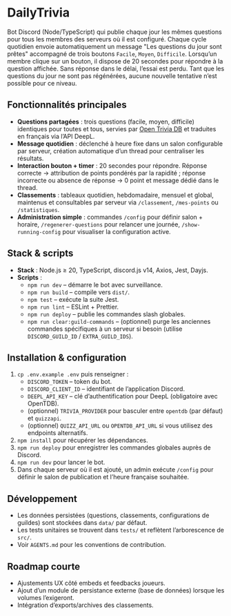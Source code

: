 # DailyTrivia

Bot Discord (Node/TypeScript) qui publie chaque jour les mêmes questions pour tous les membres des serveurs où il est configuré. Chaque cycle quotidien envoie automatiquement un message "Les questions du jour sont prêtes" accompagné de trois boutons `Facile`, `Moyen`, `Difficile`. Lorsqu’un membre clique sur un bouton, il dispose de 20 secondes pour répondre à la question affichée. Sans réponse dans le délai, l’essai est perdu. Tant que les questions du jour ne sont pas régénérées, aucune nouvelle tentative n’est possible pour ce niveau.

## Fonctionnalités principales
- **Questions partagées** : trois questions (facile, moyen, difficile) identiques pour toutes et tous, servies par [Open Trivia DB](https://opentdb.com) et traduites en français via l’API DeepL.
- **Message quotidien** : déclenché à heure fixe dans un salon configurable par serveur, création automatique d’un thread pour centraliser les résultats.
- **Interaction bouton + timer** : 20 secondes pour répondre. Réponse correcte → attribution de points pondérés par la rapidité ; réponse incorrecte ou absence de réponse → 0 point et message dédié dans le thread.
- **Classements** : tableaux quotidien, hebdomadaire, mensuel et global, maintenus et consultables par serveur via `/classement`, `/mes-points` ou `/statistiques`.
- **Administration simple** : commandes `/config` pour définir salon + horaire, `/regenerer-questions` pour relancer une journée, `/show-running-config` pour visualiser la configuration active.

## Stack & scripts
- **Stack** : Node.js ≥ 20, TypeScript, discord.js v14, Axios, Jest, Dayjs.
- **Scripts** :
  - `npm run dev` – démarre le bot avec surveillance.
  - `npm run build` – compile vers `dist/`.
  - `npm test` – exécute la suite Jest.
  - `npm run lint` – ESLint + Prettier.
  - `npm run deploy` – publie les commandes slash globales.
  - `npm run clear:guild-commands` – (optionnel) purge les anciennes commandes spécifiques à un serveur si besoin (utilise `DISCORD_GUILD_ID` / `EXTRA_GUILD_IDS`).

## Installation & configuration
1. `cp .env.example .env` puis renseigner :
   - `DISCORD_TOKEN` – token du bot.
   - `DISCORD_CLIENT_ID` – identifiant de l’application Discord.
   - `DEEPL_API_KEY` – clé d’authentification pour DeepL (obligatoire avec OpenTDB).
   - (optionnel) `TRIVIA_PROVIDER` pour basculer entre `opentdb` (par défaut) et `quizzapi`.
   - (optionnel) `QUIZZ_API_URL` ou `OPENTDB_API_URL` si vous utilisez des endpoints alternatifs.
2. `npm install` pour récupérer les dépendances.
3. `npm run deploy` pour enregistrer les commandes globales auprès de Discord.
4. `npm run dev` pour lancer le bot.
5. Dans chaque serveur où il est ajouté, un admin exécute `/config` pour définir le salon de publication et l’heure française souhaitée.

## Développement
- Les données persistées (questions, classements, configurations de guildes) sont stockées dans `data/` par défaut.
- Les tests unitaires se trouvent dans `tests/` et reflètent l’arborescence de `src/`.
- Voir `AGENTS.md` pour les conventions de contribution.

## Roadmap courte
- Ajustements UX côté embeds et feedbacks joueurs.
- Ajout d’un module de persistance externe (base de données) lorsque les volumes l’exigeront.
- Intégration d’exports/archives des classements.
